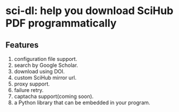 # sci-dl: help you download SciHub PDF programmatically

## Features

1. configuration file support.
2. search by Google Scholar.
3. download using DOI.
4. custom SciHub mirror url.
5. proxy support.
6. failure retry.
7. captacha support(coming soon).
7. a Python library that can be embedded in your program.
